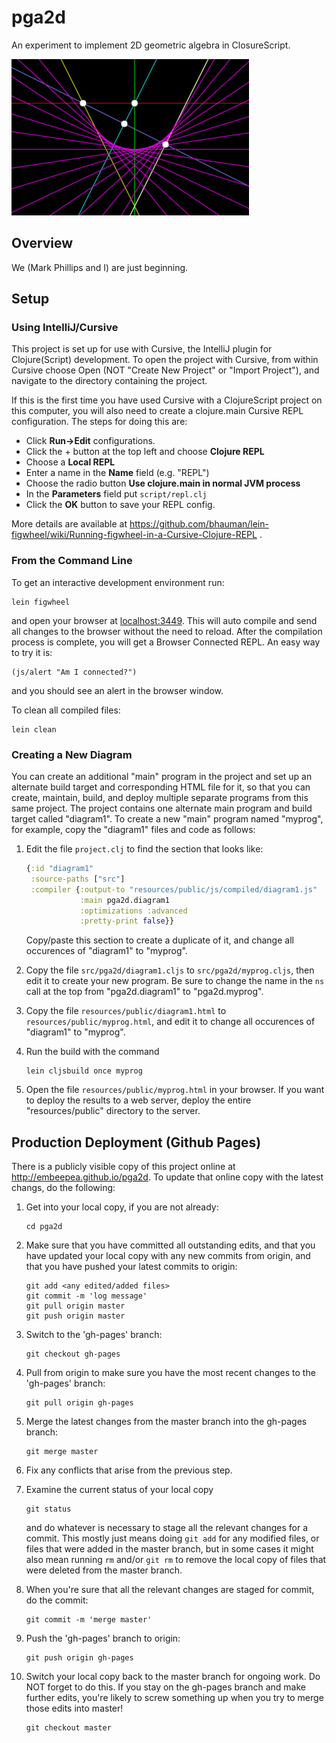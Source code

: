 # pga2d

An experiment to implement 2D geometric algebra in ClosureScript.

![sample diagram](./screenshot.png)

## Overview

We (Mark Phillips and I) are just beginning.

## Setup

### Using IntelliJ/Cursive

This project is set up for use with Cursive, the IntelliJ plugin for
Clojure(Script) development.  To open the project with Cursive, from
within Cursive choose Open (NOT "Create New Project" or "Import
Project"), and navigate to the directory containing the project.

If this is the first time you have used Cursive with a ClojureScript
project on this computer, you will also need to create a clojure.main
Cursive REPL configuration.  The steps for doing this are:

* Click **Run->Edit** configurations.
* Click the + button at the top left and choose **Clojure REPL**
* Choose a **Local REPL**
* Enter a name in the **Name** field (e.g. "REPL")
* Choose the radio button **Use clojure.main in normal JVM process**
* In the **Parameters** field put `script/repl.clj`
* Click the **OK** button to save your REPL config.

More details are available at
https://github.com/bhauman/lein-figwheel/wiki/Running-figwheel-in-a-Cursive-Clojure-REPL
.


### From the Command Line

To get an interactive development environment run:

    lein figwheel

and open your browser at [localhost:3449](http://localhost:3449/).
This will auto compile and send all changes to the browser without the
need to reload. After the compilation process is complete, you will
get a Browser Connected REPL. An easy way to try it is:

    (js/alert "Am I connected?")

and you should see an alert in the browser window.

To clean all compiled files:

    lein clean
    
    
### Creating a New Diagram

You can create an additional "main" program in the project and set
up an alternate build target and corresponding HTML file for it, so that
you can create, maintain, build, and deploy multiple separate programs from
this same project.  The project contains one alternate main program and build
target called "diagram1".  To create a new "main" program named "myprog", for example,
copy the "diagram1" files and code as follows:

1. Edit the file `project.clj` to find the section that looks like:

   ```clj
   {:id "diagram1"
    :source-paths ["src"]
    :compiler {:output-to "resources/public/js/compiled/diagram1.js"
               :main pga2d.diagram1
               :optimizations :advanced
               :pretty-print false}}
   ```

   Copy/paste this section to create a duplicate of it, and change all
   occurences of "diagram1" to "myprog".
   
2. Copy the file `src/pga2d/diagram1.cljs` to `src/pga2d/myprog.cljs`, then
   edit it to create your new program.  Be sure to change the name in the
   `ns` call at the top from "pga2d.diagram1" to "pga2d.myprog".
   
3. Copy the file `resources/public/diagram1.html` to `resources/public/myprog.html`,
   and edit it to change all occurences of "diagram1" to "myprog".
   
4. Run the build with the command   

   ```
   lein cljsbuild once myprog
   ```
    
5. Open the file `resources/public/myprog.html` in your browser.  If
   you want to deploy the results to a web server, deploy the entire
   "resources/public" directory to the server.

## Production Deployment (Github Pages)

There is a publicly visible copy of this project online at
http://embeepea.github.io/pga2d.  To update that online copy with
the latest changs, do the following:

1. Get into your local copy, if you are not already: 
   ```
   cd pga2d
   ```

2. Make sure that you have committed all outstanding edits, and that you
   have updated your local copy with any new commits from origin, and that
   you have pushed your latest commits to origin: 
   ```
   git add <any edited/added files>
   git commit -m 'log message'
   git pull origin master
   git push origin master
   ```
   
3. Switch to the 'gh-pages' branch: 
   ```
   git checkout gh-pages
   ```

4. Pull from origin to make sure you have the most recent changes to
   the 'gh-pages' branch: 
   ```
   git pull origin gh-pages
   ```
   
5. Merge the latest changes from the master branch into the gh-pages branch: 
   ```
   git merge master
   ```
   
6. Fix any conflicts that arise from the previous step.

7. Examine the current status of your local copy 
   ```
   git status
   ```
   and do whatever is necessary to stage all the relevant changes for a commit.  This
   mostly just means doing `git add` for any modified files, or files that were added
   in the master branch, but in some cases it might also mean running `rm` and/or `git rm` to remove
   the local copy of files that were deleted from the master branch.
   
8. When you're sure that all the relevant changes are staged for commit, do the commit: 
   ```
   git commit -m 'merge master'
   
9. Push the 'gh-pages' branch to origin: 
   ```
   git push origin gh-pages
   ```
   
10. Switch your local copy back to the master branch for ongoing work.  Do NOT
    forget to do this.  If you stay on the gh-pages branch and make further
    edits, you're likely to screw something up when you try to merge those
    edits into master!
    ```
    git checkout master
    ```
